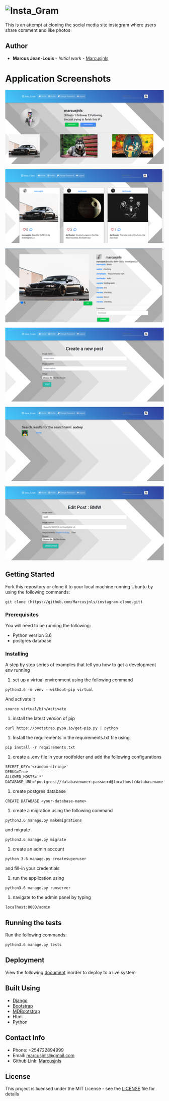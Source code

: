 # ![Insta_Gram](https://markozy-insta.herokuapp.com/)

This is an attempt at cloning the social media site instagram where users share comment and like photos

## Author

* **Marcus Jean-Louis** - *Initial work* - [Marcusjnls](https://github.com/Marcusjnls)

# Application Screenshots

![User Profile](screenshots/profile.png)

![Homepage](screenshots/home.png)

![Comments](screenshots/comment.png)

![Create Post](screenshots/create_post.png)

![Search Results](screenshots/search.png)

![Edit Post](screenshots/edit_post.png)

## Getting Started

Fork this repository or clone it to your local machine running Ubuntu by using the following commands:
```
git clone (https://github.com/Marcusjnls/instagram-clone.git)
```

### Prerequisites

You will need to be running the following:

* Python version 3.6
* postgres database

### Installing

A step by step series of examples that tell you how to get a development env running

1. set up a virtual environment using the following command

```
python3.6 -m venv --without-pip virtual
```

And activate it

```
source virtual/bin/activate
```
1. install the latest version of pip

```
curl https://bootstrap.pypa.io/get-pip.py | python
```

1. Install the requirements in the requirements.txt file using
```
pip install -r requirements.txt
```
1. create a .env file in your rootfolder and add the following configurations
```
SECRET_KEY='<random-string>'
DEBUG=True
ALLOWED_HOSTS='*'
DATABASE_URL='postgres://databaseowner:password@localhost/databasename'
```
1. create postgres database
```
CREATE DATABASE <your-database-name>
```
1. create a migration using the following command
```
python3.6 manage.py makemigrations
```

and migrate

```
python3.6 manage.py migrate
```
1. create an admin account
```
python 3.6 manage.py createsuperuser
```
and fill-in your credentials

1. run the application using 
```
python3.6 manage.py runserver
```
1. navigate to the admin panel by typing 
```
localhost:8000/admin
```



## Running the tests

Run the following commands:
```
python3.6 manage.py tests
```

## Deployment

View the following [document](https://github.com/jakhax/deploying-django-to-heroku-manual) inorder to deploy to a live system

## Built Using

* [Django](https://www.djangoproject.com/download/)
* [Bootstrap](https://getbootstrap.com)
* [MDBootstrap](https://mdbootstrap.com/)
* Html
* Python

## Contact Info

* Phone: +254722894999
* Email: marcusjnls@gmail.com
* Github Link: [Marcusjnls](https://github.com/Marcusjnls)

## License

This project is licensed under the MIT License - see the [LICENSE](LICENSE) file for details

